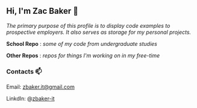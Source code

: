 ## Hi, I'm Zac Baker 👋
*The primary purpose of this profile is to display code examples to prospective employers.  It also serves as storage for my personal projects.*

**School Repo**
: *some of my code from undergraduate studies* 

**Other Repos**
: *repos for things I'm working on in my 
free-time*

### Contacts 📫
Email: zbaker.it@gmail.com

LinkdIn: @[zbaker-it](www.linkedin.com/in/zbaker-it/)

<!---
Zac-Baker91/Zac-Baker91 is a ✨ special ✨ repository because its `README.md` (this file) appears on your GitHub profile.
You can click the Preview link to take a look at your changes.
--->
